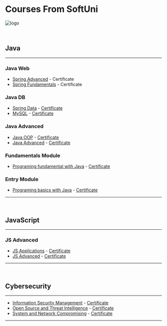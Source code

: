# Courses From SoftUni

![logo](https://camo.githubusercontent.com/982926c013b95556197bcba404465ffd3ad5ecdb0cd76ea87e6828348570ed7c/687474703a2f2f696e6e6f766174696f6e73746172746572626f782e62672f77702d636f6e74656e742f75706c6f6164732f323031362f30352f536f6674756e695f6c6f676f5f74726173706172656e742e706e67)

&nbsp;

## Java
---
### Java Web
 - [Spring Advanced](https://softuni.bg/trainings/3711/spring-advanced-june-2022) - Certificate 
 -  [Spring Fundamentals](https://softuni.bg/trainings/3710/spring-fundamentals-may-2022) - Certificate 


### Java DB
 - [Spring Data](https://softuni.bg/trainings/3711/spring-advanced-june-2022) - [Certificate](https://softuni.bg/certificates/details/130751/87bcc38f) 
 - [MySQL](https://softuni.bg/trainings/3602/mysql-january-2022) - [Certificate](https://softuni.bg/certificates/details/123332/980da459)

### Java Advanced
 - [Java OOP](https://softuni.bg/trainings/3346/java-oop-june-2021) - [Certificate](https://softuni.bg/certificates/details/110650/01ee86ae) 
 - [Java Advanced](https://softuni.bg/trainings/3345/java-advanced-may-2021) - [Certificate](https://softuni.bg/certificates/details/108483/1bf19d3a)

### Fundamentals Module
 - [Programing  fundamental with Java](https://softuni.bg/trainings/3212/java-fundamentals-january-2021) - [Certificate](https://softuni.bg/certificates/details/103507/7266bc6e) 

### Entry Module
- [Programing  basics with Java](https://softuni.bg/trainings/2901/programming-basics-with-java-april-2020) - [Certificate](https://softuni.bg/certificates/details/82422/f683afe2)
---
&nbsp;

## JavaScript
---
### JS Advanced
 - [JS Applications](https://softuni.bg/trainings/3488/js-applications-october-2021) - [Certificate](https://softuni.bg/certificates/details/120821/449d8737)
 - [JS Advanced](https://softuni.bg/trainings/3487/js-advanced-september-2021) - [Certificate](https://softuni.bg/certificates/details/114718/768abaa7)

---
&nbsp;

## Cybersecurity
---
 - [Information Security Management](https://softuni.bg/trainings/3538/information-security-management-september-2021) - [Certificate](https://softuni.bg/certificates/details/117112/09959118)
 - [Open Source and Threat Intelligence](https://softuni.bg/trainings/3539/open-source-and-threat-intelligence-january-2022) - [Certificate](https://softuni.bg/certificates/details/127284/18fd45e5)
 - [System and Network Compromising](https://softuni.bg/trainings/3540/system-and-network-compromising-march-2022) - [Certificate](https://softuni.bg/certificates/details/133224/9213d3e1)  
---



